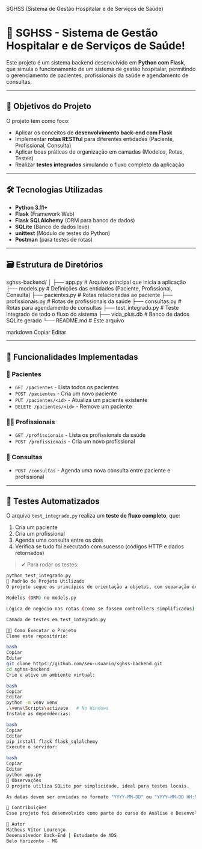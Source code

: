 SGHSS (Sistema de Gestão Hospitalar e de Serviços de Saúde)

# 🏥 SGHSS - Sistema de Gestão Hospitalar e de Serviços de Saúde!

Este projeto é um sistema backend desenvolvido em **Python com Flask**, que simula o funcionamento de um sistema de gestão hospitalar, permitindo o gerenciamento de pacientes, profissionais da saúde e agendamento de consultas.

---

## 📌 Objetivos do Projeto

O projeto tem como foco:

- Aplicar os conceitos de **desenvolvimento back-end com Flask**
- Implementar **rotas RESTful** para diferentes entidades (Paciente, Profissional, Consulta)
- Aplicar boas práticas de organização em camadas (Modelos, Rotas, Testes)
- Realizar **testes integrados** simulando o fluxo completo da aplicação

---

## 🛠️ Tecnologias Utilizadas

- **Python 3.11+**
- **Flask** (Framework Web)
- **Flask SQLAlchemy** (ORM para banco de dados)
- **SQLite** (Banco de dados leve)
- **unittest** (Módulo de testes do Python)
- **Postman** (para testes de rotas)

---

## 🗃️ Estrutura de Diretórios

sghss-backend/
│
├── app.py # Arquivo principal que inicia a aplicação
├── models.py # Definições das entidades (Paciente, Profissional, Consulta)
├── pacientes.py # Rotas relacionadas ao paciente
├── profissionais.py # Rotas de profissionais da saúde
├── consultas.py # Rotas para agendamento de consultas
├── test_integrado.py # Teste integrado de todo o fluxo do sistema
├── vida_plus.db # Banco de dados SQLite gerado
└── README.md # Este arquivo

markdown
Copiar
Editar

---

## 🧩 Funcionalidades Implementadas

### 📁 Pacientes

- `GET /pacientes` - Lista todos os pacientes
- `POST /pacientes` - Cria um novo paciente
- `PUT /pacientes/<id>` - Atualiza um paciente existente
- `DELETE /pacientes/<id>` - Remove um paciente

### 👩‍⚕️ Profissionais

- `GET /profissionais` - Lista os profissionais da saúde
- `POST /profissionais` - Cria um novo profissional

### 📆 Consultas

- `POST /consultas` - Agenda uma nova consulta entre paciente e profissional

---

## 🧪 Testes Automatizados

O arquivo `test_integrado.py` realiza um **teste de fluxo completo**, que:

1. Cria um paciente
2. Cria um profissional
3. Agenda uma consulta entre os dois
4. Verifica se tudo foi executado com sucesso (códigos HTTP e dados retornados)

> ✔ Para rodar os testes:
```bash
python test_integrado.py
🔁 Padrão de Projeto Utilizado
O projeto segue os princípios de orientação a objetos, com separação de responsabilidades por arquivos:

Modelos (ORM) no models.py

Lógica de negócio nas rotas (como se fossem controllers simplificados)

Camada de testes em test_integrado.py

🧑‍💻 Como Executar o Projeto
Clone este repositório:

bash
Copiar
Editar
git clone https://github.com/seu-usuario/sghss-backend.git
cd sghss-backend
Crie e ative um ambiente virtual:

bash
Copiar
Editar
python -m venv venv
.\venv\Scripts\activate   # No Windows
Instale as dependências:

bash
Copiar
Editar
pip install flask flask_sqlalchemy
Execute o servidor:

bash
Copiar
Editar
python app.py
🧼 Observações
O projeto utiliza SQLite por simplicidade, ideal para testes locais.

As datas devem ser enviadas no formato "YYYY-MM-DD" ou "YYYY-MM-DD HH:MM" conforme exigido pela rota.

🤝 Contribuições
Esse projeto foi desenvolvido como parte do curso de Análise e Desenvolvimento de Sistemas com foco no módulo de Projeto Multidisciplinar.

📅 Autor
Matheus Vitor Lourenço
Desenvolvedor Back-End | Estudante de ADS
Belo Horizonte - MG